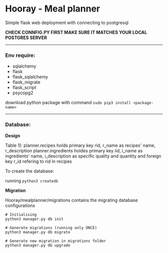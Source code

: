 # Hooray - Meal planner

Simple flask web deployment with connecting to postgresql

**CHECK CONNFIG.PY FIRST MAKE SURE IT MATCHES YOUR LOCAL POSTGRES SERVER**

------

### Env require:

* sqlalchemy
* flask
* flask_sqlalchemy
* flask_migrate
* flask_script
* psycopg2

download python package with command `sudo pip3 install <package-name>`

------

### Database:

**Design**

Table 1):
planner.recipes holds primary key rid, r\_name as recipes' name, r\_description
planner.ingredients holdes primary key iid, i\_name as ingredients' name, i_description as specific quality and quantity and foreign key r\_id refering to *rid* in recipes

To create the database:

running `python3 createdb`


**Migration**

Hooray/mealplanner/migrations contains the migrating database configurations

```python3
# Initialising
python3 manager.py db init

# Generate migrations (running only ONCE)
python3 manager.py db migrate

# Generate new migration in migrations folder
python3 manager.py db upgrade
```
